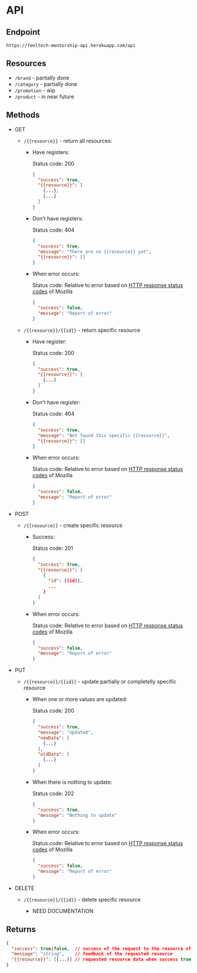 
# API

## Endpoint

`https://feeltech-mentorship-api.herokuapp.com/api`

## Resources

- `/brand` - partially done
- `/category` - partially done
- `/promotion` - wip
- `/product` - in near future

## Methods

- GET

  - `/{{resource}}` - return all resources:

    - Have registers:

      Status code: 200

      ```json
      {
        "success": true,
        "{{resource}}": [
          {...},
          {...}
        ]
      }
      ```

    - Don't have registers:

      Status code: 404

        ```json
        {
          "success": true,
          "message": "There are no {{resource}} yet",
          "{{resource}}": []
        }
        ```

    - When error occurs:

      Status code: Relative to error based on [HTTP response status codes](https://developer.mozilla.org/en-US/docs/Web/HTTP/Status) of Mozilla

        ```json
        {
          "success": false,
          "message": "Report of error"
        }
        ```

  - `/{{resource}}/{{id}}` - return specific resource

    - Have register:

      Status code: 200

      ```json
      {
        "success": true,
        "{{resource}}": [
          {...}
        ]
      }
      ```

    - Don't have register:

      Status code: 404

        ```json
        {
          "success": true,
          "message": "Not found this specific {{resource}}",
          "{{resource}}": []
        }
        ```

    - When error occurs:

      Status code: Relative to error based on [HTTP response status codes](https://developer.mozilla.org/en-US/docs/Web/HTTP/Status) of Mozilla

        ```json
        {
          "success": false,
          "message": "Report of error"
        }
        ```

- POST

  - `/{{resource}}` - create specific resource

    - Success:

      Status code: 201

      ```json
      {
        "success": true,
        "{{resource}}": [
          {
            "id": {{id}},
            ...
          }
        ]
      }
      ```

    - When error occurs:

      Status code: Relative to error based on [HTTP response status codes](https://developer.mozilla.org/en-US/docs/Web/HTTP/Status) of Mozilla

        ```json
        {
          "success": false,
          "message": "Report of error"
        }
        ```

- PUT

  - `/{{resource}}/{{id}}` - update partially or completelly specific resource

    - When one or more values are updated:

      Status code: 200

      ```json
      {
        "success": true,
        "message": "Updated",
        "newData": [
          {...}
        ],
        "oldData": [
          {...}
        ]
      }
      ```

    - When there is nothing to update:

      Status code: 202

      ```json
      {
        "success": true,
        "message": "Nothing to update"
      }
      ```

    - When error occurs:

      Status code: Relative to error based on [HTTP response status codes](https://developer.mozilla.org/en-US/docs/Web/HTTP/Status) of Mozilla

        ```json
        {
          "success": false,
          "message": "Report of error"
        }
        ```

        <!-- falta tratar quando há uma atualização para um recurso que ainda não existe (uma marca que não foi criada ainda) -->

- DELETE

  - `/{{resource}}/{{id}}` - delete specific resource

    - NEED DOCUMENTATION

## Returns

```json
{
  "success": true|false,  // success of the request to the resource of api
  "message": "string",    // feedback of the requested resource
  "{{resource}}": [{...}] // requested resource data when success true
}
```

<!-- ### Real examples

- When don't have brands:

  ```json
  {
    "success": true,
    "brand": []
  }
  ```

- When have brands:

  ```json
  {
    "success": true,
    "brand": [
      {
        "id": 1,
        "name": "Brand One",
        "description": "Generic description from Brand One"
      },
      {
        "id": 2,
        "name": "Brand Two",
        "description": "Generic description from Brand Two"
      }
    ]
  }
  ```

- When have error in request:

  ```json
  {
    "success": false,
    "message": "Brand with id 0 don't exist!"
  }
  ``` -->
